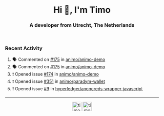 <h1 align="center">Hi 👋, I'm Timo</h1>
<h3 align="center">A developer from Utrecht, The Netherlands</h3>
<br/>
<!-- https://github.com/rahuldkjain/github-profile-readme-generator --!>

<!--  <p align="left"><img src="https://github-readme-stats.vercel.app/api?username=timoglastra&show_icons=true&count_private=true&" alt="timoglastra" /></p> --!>

<!--
Github language stats
<p align="left"><img src="https://github-readme-stats.vercel.app/api/top-langs/?username=timoglastra&layout=compact" alt="timoglastra" /><p>
-->

<!-- Codestats language stats -->
<!-- <p align="left"><img src="https://codestats-readme.vercel.app/api/top-langs/?username=timoglastra&layout=compact&language_count=12" alt="timoglastra" /><p>    --!>
  
<h3>Recent Activity</h3>

<!--START_SECTION:activity-->
1. 🗣 Commented on [#175](https://github.com/animo/animo-demo/pull/175#issuecomment-3023866439) in [animo/animo-demo](https://github.com/animo/animo-demo)
2. 🗣 Commented on [#175](https://github.com/animo/animo-demo/pull/175#issuecomment-3023723033) in [animo/animo-demo](https://github.com/animo/animo-demo)
3. ❗ Opened issue [#174](https://github.com/animo/animo-demo/issues/174) in [animo/animo-demo](https://github.com/animo/animo-demo)
4. ❗ Opened issue [#351](https://github.com/animo/paradym-wallet/issues/351) in [animo/paradym-wallet](https://github.com/animo/paradym-wallet)
5. ❗ Opened issue [#9](https://github.com/hyperledger/anoncreds-wrapper-javascript/issues/9) in [hyperledger/anoncreds-wrapper-javascript](https://github.com/hyperledger/anoncreds-wrapper-javascript)
<!--END_SECTION:activity-->

---

<p align="center">
<a href="https://twitter.com/timoglastra" target="blank"><img align="center" src="https://cdn.jsdelivr.net/npm/simple-icons@3.0.1/icons/twitter.svg" alt="timoglastra" height="30" width="30" /></a>
<a href="https://linkedin.com/in/timoglastra" target="blank"><img align="center" src="https://cdn.jsdelivr.net/npm/simple-icons@3.0.1/icons/linkedin.svg" alt="timoglastra" height="30" width="30" /></a>
</p>



